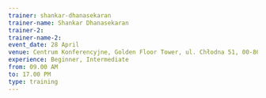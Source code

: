 ```yaml
---
trainer: shankar-dhanasekaran
trainer-name: Shankar Dhanasekaran
trainer-2:
trainer-name-2:
event_date: 28 April
venue: Centrum Konferencyjne, Golden Floor Tower, ul. Chłodna 51, 00-867 Warszawa
experience: Beginner, Intermediate
from: 09.00 AM
to: 17.00 PM
type: training
---
```

